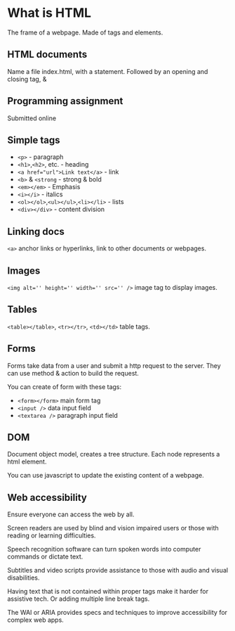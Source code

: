 # What is HTML

The frame of a webpage. Made of tags and elements.

## HTML documents

Name a file index.html, with a <!DOCTYPE html> statement. Followed by an opening and closing <html> tag, <head> & <body>

## Programming assignment

Submitted online

## Simple tags

- `<p>` - paragraph
- `<h1>`,`<h2>`, etc. - heading
- `<a href="url">Link text</a>` - link
- `<b>` & `<strong` - strong & bold
- `<em></em>` - Emphasis
- `<i></i>` - italics
- `<ol></ol>`,`<ul></ul>`,`<li></li>` - lists
- `<div></div>` - content division

## Linking docs

`<a>` anchor links or hyperlinks, link to other documents or webpages.

## Images

`<img alt='' height='' width='' src='' />` image tag to display images.

## Tables

`<table></table>`, `<tr></tr>`, `<td></td>` table tags.

## Forms

Forms take data from a user and submit a http request to the server. They can use method & action to build the request.

You can create of form with these tags:

- `<form></form>` main form tag
- `<input />` data input field
- `<textarea />` paragraph input field

## DOM

Document object model, creates a tree structure. Each node represents a html element.

You can use javascript to update the existing content of a webpage.

## Web accessibility

Ensure everyone can access the web by all.

Screen readers are used by blind and vision impaired users or those with reading or learning difficulties.

Speech recognition software can turn spoken words into computer commands or dictate text.

Subtitles and video scripts provide assistance to those with audio and visual disabilities.

Having text that is not contained within proper tags make it harder for assistive tech. Or adding multiple line break tags.

The WAI or ARIA provides specs and techniques to improve accessibility for complex web apps.
